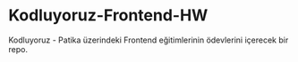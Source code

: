 # Kodluyoruz-Frontend-HW
Kodluyoruz - Patika üzerindeki Frontend eğitimlerinin ödevlerini içerecek bir repo.
